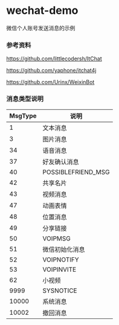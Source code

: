 # wechat-demo
微信个人账号发送消息的示例

### 参考资料

https://github.com/littlecodersh/ItChat

https://github.com/yaphone/itchat4j

https://github.com/Urinx/WeixinBot

### 消息类型说明

| MsgType | 说明               |
| ------- | ------------------ |
| 1       | 文本消息           |
| 3       | 图片消息           |
| 34      | 语音消息           |
| 37      | 好友确认消息       |
| 40      | POSSIBLEFRIEND_MSG |
| 42      | 共享名片           |
| 43      | 视频消息           |
| 47      | 动画表情           |
| 48      | 位置消息           |
| 49      | 分享链接           |
| 50      | VOIPMSG            |
| 51      | 微信初始化消息     |
| 52      | VOIPNOTIFY         |
| 53      | VOIPINVITE         |
| 62      | 小视频             |
| 9999    | SYSNOTICE          |
| 10000   | 系统消息           |
| 10002   | 撤回消息           |

